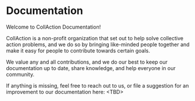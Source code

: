 # Documentation

Welcome to CollAction Documentation!

CollAction is a non-profit organization that set out to help solve collective action problems, and we do so by bringing like-minded people together and make it easy for people to contribute towards certain goals.

We value any and all contributions, and we do our best to keep our documentation up to date, share knowledge, and help everyone in our community.



If anything is missing, feel free to reach out to us, or file a suggestion for an improvement to our documentation here: \<TBD>
